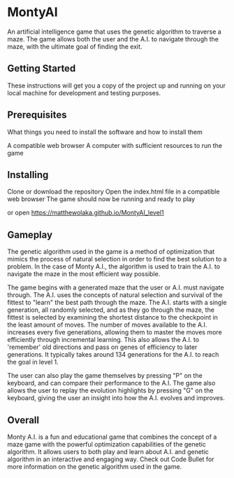 # MontyAI

An artificial intelligence game that uses the genetic algorithm to traverse a maze. The game allows both the user and the A.I. to navigate through the maze, with the ultimate goal of finding the exit.

## Getting Started
These instructions will get you a copy of the project up and running on your local machine for development and testing purposes.

## Prerequisites
What things you need to install the software and how to install them

A compatible web browser
A computer with sufficient resources to run the game

## Installing
Clone or download the repository
Open the index.html file in a compatible web browser
The game should now be running and ready to play

or open https://matthewolaka.github.io/MontyAI_level1

## Gameplay
The genetic algorithm used in the game is a method of optimization that mimics the process of natural selection in order to find the best solution to a problem. In the case of Monty A.I., the algorithm is used to train the A.I. to navigate the maze in the most efficient way possible.

The game begins with a generated maze that the user or A.I. must navigate through. The A.I. uses the concepts of natural selection and survival of the fittest to "learn" the best path through the maze. The A.I. starts with a single generation, all randomly selected, and as they go through the maze, the fittest is selected by examining the shortest distance to the checkpoint in the least amount of moves. The number of moves available to the A.I. increases every five generations, allowing them to master the moves more efficiently through incremental learning. This also allows the A.I. to 'remember' old directions and pass on genes of efficiency to later generations. It typically takes around 134 generations for the A.I. to reach the goal in level 1.

The user can also play the game themselves by pressing "P" on the keyboard, and can compare their performance to the A.I. The game also allows the user to replay the evolution highlights by pressing "G" on the keyboard, giving the user an insight into how the A.I. evolves and improves.

## Overall
Monty A.I. is a fun and educational game that combines the concept of a maze game with the powerful optimization capabilities of the genetic algorithm. It allows users to both play and learn about A.I. and genetic algorithm in an interactive and engaging way. Check out Code Bullet for more information on the genetic algorithm used in the game.

